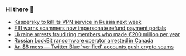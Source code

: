 ### Hi there 👋

<!--START_SECTION:feed-->
* [Kaspersky to kill its VPN service in Russia next week](https://www.bleepingcomputer.com/news/security/kaspersky-to-kill-its-vpn-service-in-russia-next-week/)
* [FBI warns scammers now impersonate refund payment portals](https://www.bleepingcomputer.com/news/security/fbi-warns-scammers-now-impersonate-refund-payment-portals/)
* [Ukraine arrests fraud ring members who made €200 million per year](https://www.bleepingcomputer.com/news/security/ukraine-arrests-fraud-ring-members-who-made-200-million-per-year/)
* [Russian LockBit ransomware operator arrested in Canada](https://www.bleepingcomputer.com/news/security/russian-lockbit-ransomware-operator-arrested-in-canada/)
* [An $8 mess — Twitter Blue 'verified' accounts push crypto scams](https://www.bleepingcomputer.com/news/security/an-8-mess-twitter-blue-verified-accounts-push-crypto-scams/)
<!--END_SECTION:feed-->

<!--
**frankenk/frankenk** is a ✨ _special_ ✨ repository because its `README.md` (this file) appears on your GitHub profile.

Here are some ideas to get you started:

- 🔭 I’m currently working on ...
- 🌱 I’m currently learning ...
- 👯 I’m looking to collaborate on ...
- 🤔 I’m looking for help with ...
- 💬 Ask me about ...
- 📫 How to reach me: ...
- 😄 Pronouns: ...
- ⚡ Fun fact: ...
-->




